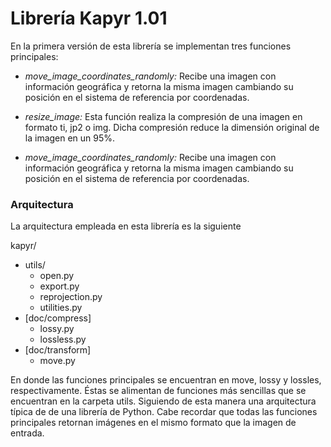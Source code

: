 # Librería **Kapyr**  1.01

En la primera versión de esta librería se implementan tres funciones principales:

- *move_image_coordinates_randomly:* Recibe una imagen con información geográfica y retorna la misma imagen cambiando su posición en el sistema de referencia por coordenadas.

- *resize_image:* Esta función realiza la compresión de una imagen en formato ti, jp2 o img. Dicha compresión reduce la dimensión original de la imagen en un 95%.

- *move_image_coordinates_randomly:* Recibe una imagen con información geográfica y retorna la misma imagen cambiando su posición en el sistema de referencia por coordenadas.

### Arquitectura

La arquitectura empleada en esta librería es la siguiente

kapyr/
  - utils/
    - open.py
    - export.py
    - reprojection.py
    - utilities.py
  - [doc/compress]
    - lossy.py
    - lossless.py
  - [doc/transform]
    - move.py

En donde las funciones principales se encuentran en move, lossy y lossles, respectivamente. Éstas se alimentan de funciones más sencillas que se encuentran en la carpeta utils.
Siguiendo de esta manera una arquitectura típica de de una librería de Python. Cabe recordar que todas las funciones principales retornan imágenes en el mismo formato que la
imagen de entrada.
